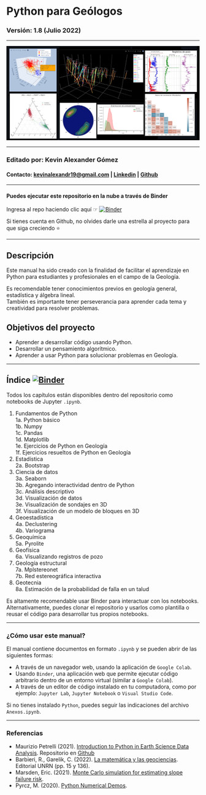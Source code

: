 # Python para Geólogos
### **Versión: 1.8 (Julio 2022)**
***

<img src="notebooks/resources/portada.png" alt="portada" width="1400"/>

***

### **Editado por: Kevin Alexander Gómez**
#### Contacto: kevinalexandr19@gmail.com | [Linkedin](https://www.linkedin.com/in/kevin-alexander-g%C3%B3mez-2b0263111/) | [Github](https://github.com/kevinalexandr19)
***
#### Puedes ejecutar este repositorio en la nube a través de Binder
Ingresa al repo haciendo clic aquí ☞ [![Binder](https://mybinder.org/badge_logo.svg)](https://mybinder.org/v2/gh/kevinalexandr19/manual-python-geologia/main?labpath=notebooks%2F0_inicio.ipynb)

Si tienes cuenta en Github, no olvides darle una estrella al proyecto para que siga creciendo ⭐

***
## Descripción
Este manual ha sido creado con la finalidad de facilitar el aprendizaje en Python para estudiantes y profesionales en el campo de la Geología.

Es recomendable tener conocimientos previos en geología general, estadística y álgebra lineal.\
También es importante tener perseverancia para aprender cada tema y creatividad para resolver problemas.


## Objetivos del proyecto
- Aprender a desarrollar código usando Python.
- Desarrollar un pensamiento algorítmico.
- Aprender a usar Python para solucionar problemas en Geología.


***
## **Índice** [![Binder](https://mybinder.org/badge_logo.svg)](https://mybinder.org/v2/gh/kevinalexandr19/manual-python-geologia/main?labpath=notebooks%2F0_inicio.ipynb)
Todos los capítulos están disponibles dentro del repositorio como notebooks de Jupyter `.ipynb`.

1. Fundamentos de Python\
  1a. Python básico\
  1b. Numpy\
  1c. Pandas\
  1d. Matplotlib\
  1e. Ejercicios de Python en Geología\
  1f. Ejercicios resueltos de Python en Geología
2. Estadística\
  2a. Bootstrap
3. Ciencia de datos\
  3a. Seaborn\
  3b. Agregando interactividad dentro de Python\
  3c. Análisis descriptivo\
  3d. Visualización de datos\
  3e. Visualización de sondajes en 3D\
  3f. Visualización de un modelo de bloques en 3D
4. Geoestadística\
  4a. Declustering\
  4b. Variograma
5. Geoquímica\
  5a. Pyrolite
6. Geofísica\
  6a. Visualizando registros de pozo
7. Geología estructural\
  7a. Mplstereonet\
  7b. Red estereográfica interactiva
8. Geotecnia\
  8a. Estimación de la probabilidad de falla en un talud

Es altamente recomendable usar Binder para interactuar con los notebooks.\
Alternativamente, puedes clonar el repositorio y usarlos como plantilla o reusar el código para desarrollar tus propios notebooks.




***
### ¿Cómo usar este manual?
El manual contiene documentos en formato `.ipynb` y se pueden abrir de las siguientes formas:
- A través de un navegador web, usando la aplicación de `Google Colab`.
- Usando `Binder`, una aplicación web que permite ejecutar código arbitrario dentro de un entorno virtual (similar a `Google Colab`).
- A través de un editor de código instalado en tu computadora, como por ejemplo: `Jupyter Lab`, `Jupyter Notebook` o `Visual Studio Code`.

Si no tienes instalado `Python`, puedes seguir las indicaciones del archivo `Anexos.ipynb`.

***
### Referencias
- Maurizio Petrelli (2021). [Introduction to Python in Earth Science Data Analysis](https://link.springer.com/book/10.1007/978-3-030-78055-5). Repositorio en [Github](https://github.com/petrelli-m/python_earth_science_book)
- Barbieri, R., Garelik, C. (2022). [La matemática y las geociencias](https://editorial.unrn.edu.ar/index.php/catalogo/346/view_bl/62/lecturas-de-catedra/106/la-matematica-y-las-geociencias?tab=getmybooksTab&is_show_data=1). Editorial UNRN (pp. 15 y 136).
- Marsden, Eric. (2021). [Monte Carlo simulation for estimating slope failure risk](https://risk-engineering.org/notebook/monte-carlo-slope-stability.html).
- Pyrcz, M. (2020). [Python Numerical Demos](https://github.com/GeostatsGuy/PythonNumericalDemos).









